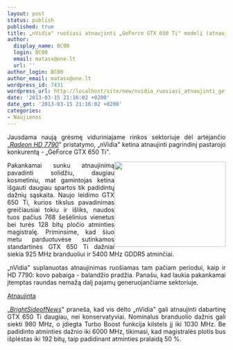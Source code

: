 ```yaml
---
layout: post
status: publish
published: true
title: „nVidia" ruošiasi atnaujinti „GeForce GTX 650 Ti" modelį (atnaujinta)
author:
  display_name: BC00
  login: BC00
  email: matasx@one.lt
  url: ''
author_login: BC00
author_email: matasx@one.lt
wordpress_id: 7431
wordpress_url: http://localhost/site/new/nvidia_ruosiasi_atnaujinti_geforce_gtx_650_ti_modeli/
date: '2013-03-15 21:16:02 +0200'
date_gmt: '2013-03-15 21:16:02 +0200'
categories:
- Naujienos
---
```

<p style="text-align: justify;">
	Jausdama naują grėsmę viduriniajame rinkos sektoriuje dėl artėjančio <a href="http://www.technews.lt/naujiena/n/a/radeon_hd_7790_naudos_atnaujinta_gcn_20_architektura.html">&bdquo;<em>Radeon HD 7790</em></a>&quot; pristatymo, &bdquo;nVidia&quot; ketina atnaujinti pagrindinį pastarojo konkurentą - &bdquo;GeForce GTX 650 Ti&quot;.</p>
<p style="text-align: justify;">
	<img alt="" src="http://technews.lt/userfiles/gtx650ti(2).jpg" style="width: 257px; height: 196px; float: right;" />Pakankamai sunku atnaujinimą pavadinti solidžiu, daugiau kosmetiniu, mat gamintojas ketina i&scaron;gauti daugiau spartos tik padidintų dažnių sąskaita. Naujo leidimo GTX 650 Ti, kurios tikslus pavadinimas greičiausiai tokiu ir i&scaron;liks, naudos tuos pačius 768 &scaron;e&scaron;ėlinius vienetus bei turės 128 bitų pločio atminties magistralę. Priminsime, kad &scaron;iuo metu parduotuvėse sutinkamos standartinės GTX 650 Ti dažniai siekia 925 MHz branduoliui ir 5400 MHz GDDR5 atminčiai.</p>
<p style="text-align: justify;">
	&bdquo;nVidia&quot; suplanuotas atnaujinimas ruo&scaron;iamas tam pačiam periodui, kaip ir HD 7790: kovo pabaiga - balandžio pradžia. Pana&scaron;u, kad laukia pakankamai įtemptas raundas nemažą dalį pajamų generuojančiame sektoriuje.</p>
<p style="text-align: justify;">
	<u>Atnaujinta<br />
	</u></p>
<p style="text-align: justify;">
	&bdquo;<a href="http://www.brightsideofnews.com/news/2013/3/14/nvidia-rushes-the-gtx-650-ti-boost-to-answer-amd-bonaire-radeon-hd-7790.aspx"><em>BrightSideofNews</em></a>&quot; prane&scaron;a, kad vis dėlto &bdquo;nVidia&quot; gali atnaujinti dabartinę GTX 650 Ti daugiau, nei konservatyviai. Nominalus branduolio dažnis gali siekti 980 MHz, o įdiegta Turbo Boost funkcija kilstels jį iki 1030 MHz. Be padidinto atminties dažnio iki 6000 MHz, tikimasi, kad magistralės plotis bus i&scaron;plėstas iki 192 bitų, taip padidinant atminties pralaidą 50 %.</p>
